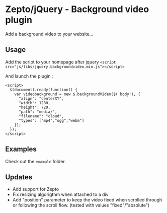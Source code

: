 # Zepto/jQuery - Background video plugin

Add a background video to your website…

## Usage

Add the script to your homepage after jquery `<script src="js/libs/jquery.backgroundvideo.min.js"></script>`

And launch the plugin :

    <script>
      $(document).ready(function() {
        var videobackground = new $.backgroundVideo($('body'), {
          "align": "centerXY",
          "width": 1280,
          "height": 720,
          "path": "media/",
          "filename": "cloud",
          "types": ["mp4","ogg","webm"]
        });
      });
    </script>


## Examples

Check out the `example` folder.


## Updates
- Add support for Zepto
- Fix resizing algorigthm when attached to a div
- Add "position" parameter to keep the video fixed when scrolled through or following the scroll flow. (tested with values "fixed"/"absolute") 
